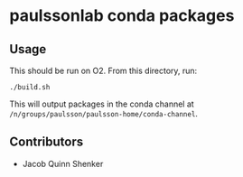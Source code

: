 # paulssonlab conda packages

## Usage

This should be run on O2. From this directory, run:
```
./build.sh
```

This will output packages in the conda channel at `/n/groups/paulsson/paulsson-home/conda-channel`.

## Contributors

- Jacob Quinn Shenker
